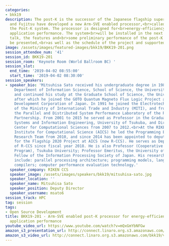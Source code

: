 ```yaml
---
categories:
- bkk19
description: The post-K is the successor of the Japanese flagship supercomputer, K.<br>RIKEN
  and Fujitsu have developed a new Arm-SVE enabled processor,<br>called A64FX, for
  the Post-K system. The processor is designed for<br>energy-efficiency and sustained
  application performance. The system<br>will be installed in the next year. In this
  talk, the features and<br>some preliminary performance of the post-K system will
  be presented,<br>as well as the schedule of the project and supported software.<br><br>
image: /assets/images/featured-images/bkk19/BKK19-201.png
session_attendee_num: '41'
session_id: BKK19-201
session_room: 'Keynote Room (World Ballroom BC) '
session_slot:
  end_time: '2019-04-02 08:55:00'
  start_time: '2019-04-02 08:30:00'
session_speakers:
- speaker_bio: 'Mitsuhisa Sato received his undergraduate degree in 1982 from the
    Department of Information Science, School of Science, the University of Tokyo,
    and continued his study at the Graduate School of Science, the University of Tokyo,
    after which he joined the GOTO Quantum Magneto Flux Logic Project at the Research
    Development Corporation of Japan. In 1991 he joined the Electrotechnical Laboratory
    of the Ministry of International Trade and Industry (MITI), and from 1996 headed
    the Parallel and Distributed System Performance Laboratory of the Real World Computing
    Partnership. From 2001 to 2015 he served as Professor in the Graduate School of
    Systems and Information Engineering, University of Tsukuba, and Director of the
    Center for Computational Sciences from 2007 to 2012.<br>At the RIKEN Advanced
    Institute for Computational Science (AICS) he led the Programming Environment
    Research Team from 2010, and since 2014 has been appointed to deputy project leader
    for the Flagship 2020 Project at AICS (now R-CCS). He serves as Deputy Director
    of R-CCS since fiscal year 2018. He is also Professor (Cooperative Graduate School
    Program), Tsukuba University; Professor Emeritus, the University of Tsukuba; and
    Fellow of the Information Processing Society of Japan. His research interests
    include: parallel processing architecture; programming models, languages, and
    compilers; computer performance evaluation technology.'
  speaker_company: RIKEN CCS
  speaker_image: /assets/images/speakers/bkk19/mitsuhisa-sato.jpg
  speaker_location: ''
  speaker_name: Mitsuhisa Sato
  speaker_position: Deputy Director
  speaker_username: msato6
session_track: HPC
tag: session
tags:
- Open Source Development
title: BKK19-201 - Arm-SVE enabled post-K processor for energy-efficiency and sustained
  application performance
youtube_video_url: https://www.youtube.com/watch?v=mQxGmYbNFGw
amazon_s3_presentation_url: http://connect.linaro.org.s3.amazonaws.com/bkk19/presentations/bkk19-201.pdf
amazon_s3_video_url: http://connect.linaro.org.s3.amazonaws.com/bkk19/videos/bkk19-201.mp4
---
```

